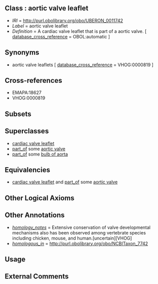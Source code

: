
## Class : aortic valve leaflet

 * *IRI* = http://purl.obolibrary.org/obo/UBERON_0011742
 * *Label* = aortic valve leaflet
 * *Definition* = A cardiac valve leaflet that is part of a aortic valve. [ [database_cross_reference](../../ef/oboInOwl#hasDbXref.md) = OBOL:automatic ]

## Synonyms

 * aortic valve leaflets [ [database_cross_reference](../../ef/oboInOwl#hasDbXref.md) = VHOG:0000819 ]

## Cross-references

 * EMAPA:18627
 * VHOG:0000819

## Subsets


## Superclasses

 * [cardiac valve leaflet](../../UBERON/41/UBERON_0011741.md)
 * [part_of](../../BFO/50/BFO_0000050.md) some [aortic valve](../../UBERON/37/UBERON_0002137.md)
 * [part_of](../../BFO/50/BFO_0000050.md) some [bulb of aorta](../../UBERON/72/UBERON_0010172.md)

## Equivalencies

 * [cardiac valve leaflet](../../UBERON/41/UBERON_0011741.md) and [part_of](../../BFO/50/BFO_0000050.md) some [aortic valve](../../UBERON/37/UBERON_0002137.md)

## Other Logical Axioms


## Other Annotations

 * *[homology_notes](../../UBPROP/03/UBPROP_0000003.md)* = Extensive conservation of valve developmental mechanisms also has been observed among vertebrate species including chicken, mouse, and human.[uncertain][VHOG]
 * *[homologous_in](../../core#homologous/in/core#homologous_in.md)* = http://purl.obolibrary.org/obo/NCBITaxon_7742

## Usage


## External Comments


